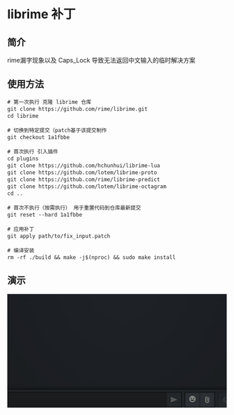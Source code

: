 # librime 补丁

## 简介

rime漏字现象以及 Caps_Lock 导致无法返回中文输入的临时解决方案

## 使用方法

```
# 第一次执行 克隆 librime 仓库
git clone https://github.com/rime/librime.git
cd librime

# 切换到特定提交（patch基于该提交制作
git checkout 1a1fbbe

# 首次执行 引入插件
cd plugins
git clone https://github.com/hchunhui/librime-lua
git clone https://github.com/lotem/librime-proto
git clone https://github.com/rime/librime-predict
git clone https://github.com/lotem/librime-octagram
cd ..

# 首次不执行（按需执行） 用于重置代码到仓库最新提交
git reset --hard 1a1fbbe

# 应用补丁
git apply path/to/fix_input.patch

# 编译安装
rm -rf ./build && make -j$(nproc) && sudo make install
```

## 演示

![](./res/input_fix.gif)
